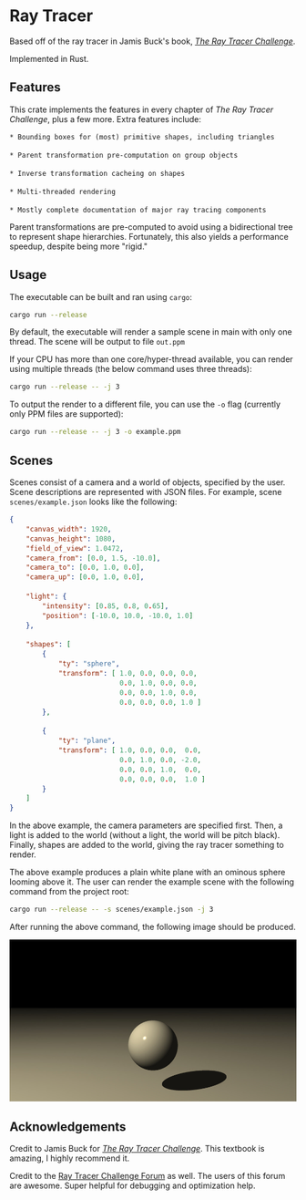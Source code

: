 # Ray Tracer

Based off of the ray tracer in Jamis Buck's book,
[*The Ray Tracer Challenge*](http://raytracerchallenge.com/).

Implemented in Rust.

## Features

This crate implements the features in every chapter of *The Ray Tracer
Challenge*, plus a few more. Extra features include:

    * Bounding boxes for (most) primitive shapes, including triangles

    * Parent transformation pre-computation on group objects

    * Inverse transformation cacheing on shapes

    * Multi-threaded rendering

    * Mostly complete documentation of major ray tracing components

Parent transformations are pre-computed to avoid using a bidirectional tree to
represent shape hierarchies. Fortunately, this also yields a performance
speedup, despite being more "rigid."

## Usage

The executable can be built and ran using `cargo`:

```sh
cargo run --release
```

By default, the executable will render a sample scene in main with only one
thread. The scene will be output to file `out.ppm`

If your CPU has more than one core/hyper-thread available, you can render using
multiple threads (the below command uses three threads):

```sh
cargo run --release -- -j 3
```

To output the render to a different file, you can use the `-o` flag (currently
only PPM files are supported):

```sh
cargo run --release -- -j 3 -o example.ppm
```

## Scenes

Scenes consist of a camera and a world of objects, specified by the user. Scene
descriptions are represented with JSON files. For example, scene
`scenes/example.json` looks like the following:

```json
{
    "canvas_width": 1920,
    "canvas_height": 1080,
    "field_of_view": 1.0472,
    "camera_from": [0.0, 1.5, -10.0],
    "camera_to": [0.0, 1.0, 0.0], 
    "camera_up": [0.0, 1.0, 0.0],

    "light": {
        "intensity": [0.85, 0.8, 0.65],
        "position": [-10.0, 10.0, -10.0, 1.0]
    },

    "shapes": [
        {
            "ty": "sphere",
            "transform": [ 1.0, 0.0, 0.0, 0.0,
                           0.0, 1.0, 0.0, 0.0,
                           0.0, 0.0, 1.0, 0.0,
                           0.0, 0.0, 0.0, 1.0 ]
        },

        {
            "ty": "plane",
            "transform": [ 1.0, 0.0, 0.0,  0.0,
                           0.0, 1.0, 0.0, -2.0,
                           0.0, 0.0, 1.0,  0.0,
                           0.0, 0.0, 0.0,  1.0 ]
        }
    ]
}
```

In the above example, the camera parameters are specified first. Then, a light
is added to the world (without a light, the world will be pitch black). Finally,
shapes are added to the world, giving the ray tracer something to render.

The above example produces a plain white plane with an ominous sphere looming
above it. The user can render the example scene with the following command from
the project root:

```sh
cargo run --release -- -s scenes/example.json -j 3
```

After running the above command, the following image should be produced.

![a sphere above a plane](./samples/sphere-and-plane.jpg) 

## Acknowledgements

Credit to Jamis Buck for [*The Ray Tracer
Challenge*](http://raytracerchallenge.com/). This textbook is amazing, I highly
recommend it.

Credit to the [Ray Tracer Challenge
Forum](https://forum.raytracerchallenge.com/) as well. The users of this forum
are awesome. Super helpful for debugging and optimization help.
